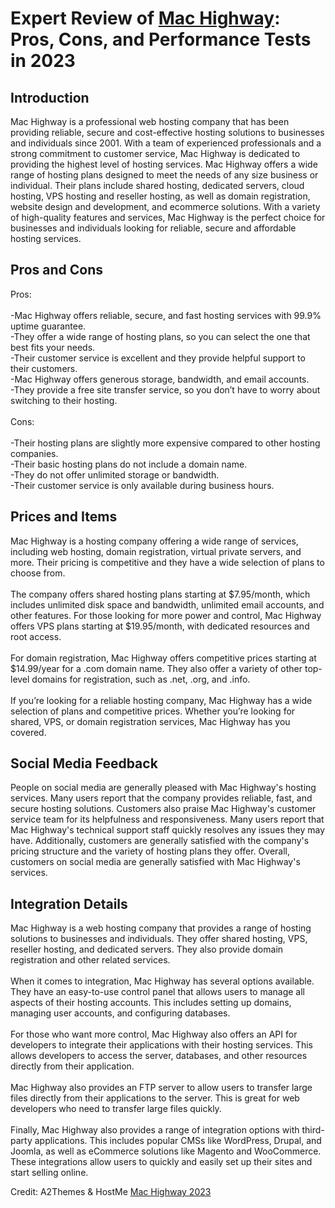 <h1>Expert Review of <a href="https://a2themes.com/mac-highway-reviews">Mac Highway</a>: Pros, Cons, and Performance Tests in 2023</h1>
<h2>Introduction</h2>
Mac Highway is a professional web hosting company that has been providing reliable, secure and cost-effective hosting solutions to businesses and individuals since 2001. With a team of experienced professionals and a strong commitment to customer service, Mac Highway is dedicated to providing the highest level of hosting services. Mac Highway offers a wide range of hosting plans designed to meet the needs of any size business or individual. Their plans include shared hosting, dedicated servers, cloud hosting, VPS hosting and reseller hosting, as well as domain registration, website design and development, and ecommerce solutions. With a variety of high-quality features and services, Mac Highway is the perfect choice for businesses and individuals looking for reliable, secure and affordable hosting services.
<h2>Pros and Cons</h2>
Pros:<br><br>-Mac Highway offers reliable, secure, and fast hosting services with 99.9% uptime guarantee.<br>-They offer a wide range of hosting plans, so you can select the one that best fits your needs.<br>-Their customer service is excellent and they provide helpful support to their customers.<br>-Mac Highway offers generous storage, bandwidth, and email accounts.<br>-They provide a free site transfer service, so you don’t have to worry about switching to their hosting.<br><br>Cons:<br><br>-Their hosting plans are slightly more expensive compared to other hosting companies.<br>-Their basic hosting plans do not include a domain name.<br>-They do not offer unlimited storage or bandwidth.<br>-Their customer service is only available during business hours.
<h2>Prices and Items</h2>
Mac Highway is a hosting company offering a wide range of services, including web hosting, domain registration, virtual private servers, and more. Their pricing is competitive and they have a wide selection of plans to choose from.<br><br>The company offers shared hosting plans starting at $7.95/month, which includes unlimited disk space and bandwidth, unlimited email accounts, and other features. For those looking for more power and control, Mac Highway offers VPS plans starting at $19.95/month, with dedicated resources and root access.<br><br>For domain registration, Mac Highway offers competitive prices starting at $14.99/year for a .com domain name. They also offer a variety of other top-level domains for registration, such as .net, .org, and .info.<br><br>If you’re looking for a reliable hosting company, Mac Highway has a wide selection of plans and competitive prices. Whether you’re looking for shared, VPS, or domain registration services, Mac Highway has you covered.
<h2>Social Media Feedback</h2>
People on social media are generally pleased with Mac Highway's hosting services. Many users report that the company provides reliable, fast, and secure hosting solutions. Customers also praise Mac Highway's customer service team for its helpfulness and responsiveness. Many users report that Mac Highway's technical support staff quickly resolves any issues they may have. Additionally, customers are generally satisfied with the company's pricing structure and the variety of hosting plans they offer. Overall, customers on social media are generally satisfied with Mac Highway's services.
<h2>Integration Details</h2>
Mac Highway is a web hosting company that provides a range of hosting solutions to businesses and individuals. They offer shared hosting, VPS, reseller hosting, and dedicated servers. They also provide domain registration and other related services.<br><br>When it comes to integration, Mac Highway has several options available. They have an easy-to-use control panel that allows users to manage all aspects of their hosting accounts. This includes setting up domains, managing user accounts, and configuring databases.<br><br>For those who want more control, Mac Highway also offers an API for developers to integrate their applications with their hosting services. This allows developers to access the server, databases, and other resources directly from their application.<br><br>Mac Highway also provides an FTP server to allow users to transfer large files directly from their applications to the server. This is great for web developers who need to transfer large files quickly.<br><br>Finally, Mac Highway also provides a range of integration options with third-party applications. This includes popular CMSs like WordPress, Drupal, and Joomla, as well as eCommerce solutions like Magento and WooCommerce. These integrations allow users to quickly and easily set up their sites and start selling online.
<p>Credit: A2Themes & HostMe <a href="https://a2themes.com/mac-highway-reviews">Mac Highway 2023</a></p>
